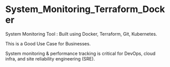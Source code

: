 # System_Monitoring_Terraform_Docker

System Monitoring Tool : Built using Docker, Terraform, Git, Kubernetes.

This is a Good Use Case for Businesses.

System monitoring & performance tracking is critical for DevOps, cloud infra, and site reliability engineering (SRE).


